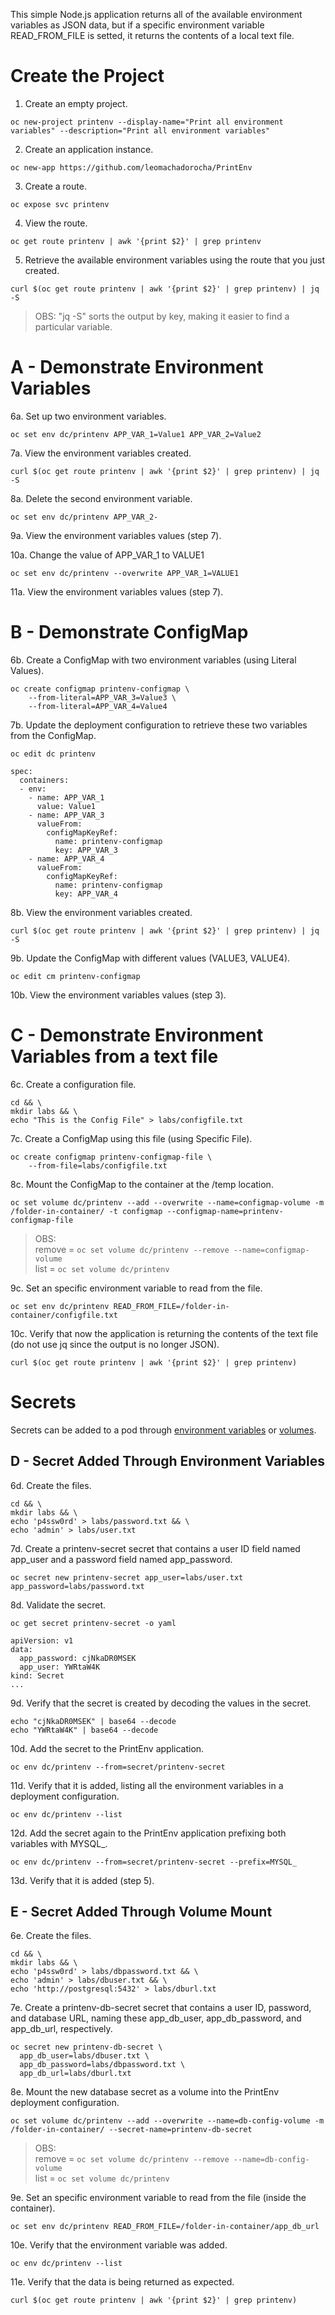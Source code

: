This simple Node.js application returns all of the available environment variables as JSON data, but if a specific environment variable READ_FROM_FILE is setted, it returns the contents of a local text file.

 
# Create the Project # 

1. Create an empty project.
```
oc new-project printenv --display-name="Print all environment variables" --description="Print all environment variables"
```

2. Create an application instance.
```
oc new-app https://github.com/leomachadorocha/PrintEnv
```

3. Create a route.
```
oc expose svc printenv
```

4. View the route.
```
oc get route printenv | awk '{print $2}' | grep printenv
```

5. Retrieve the available environment variables using the route that you just created.
```
curl $(oc get route printenv | awk '{print $2}' | grep printenv) | jq -S
```
> OBS: "jq -S" sorts the output by key, making it easier to find a particular variable.    
   
 
 
# A - Demonstrate Environment Variables #

6a. Set up two environment variables. 
```
oc set env dc/printenv APP_VAR_1=Value1 APP_VAR_2=Value2
```

7a. View the environment variables created. 
```
curl $(oc get route printenv | awk '{print $2}' | grep printenv) | jq -S
```

8a. Delete the second environment variable.
```
oc set env dc/printenv APP_VAR_2-
```

9a. View the environment variables values (step 7).
   
   
10a. Change the value of APP_VAR_1 to VALUE1
```
oc set env dc/printenv --overwrite APP_VAR_1=VALUE1
```
11a. View the environment variables values (step 7). 



# B - Demonstrate ConfigMap #

6b. Create a ConfigMap with two environment variables (using Literal Values).
```
oc create configmap printenv-configmap \
    --from-literal=APP_VAR_3=Value3 \
    --from-literal=APP_VAR_4=Value4
```

7b. Update the deployment configuration to retrieve these two variables from the ConfigMap.
```
oc edit dc printenv
```
```
spec:
  containers:
  - env:
    - name: APP_VAR_1
      value: Value1
    - name: APP_VAR_3
      valueFrom:
        configMapKeyRef:
          name: printenv-configmap
          key: APP_VAR_3
    - name: APP_VAR_4
      valueFrom:
        configMapKeyRef:
          name: printenv-configmap
          key: APP_VAR_4
```

8b. View the environment variables created. 
```
curl $(oc get route printenv | awk '{print $2}' | grep printenv) | jq -S
```

9b. Update the ConfigMap with different values (VALUE3, VALUE4).
```
oc edit cm printenv-configmap
```

10b. View the environment variables values (step 3). 



# C - Demonstrate Environment Variables from a text file #

6c. Create a configuration file.
```
cd && \
mkdir labs && \
echo "This is the Config File" > labs/configfile.txt
```

7c. Create a ConfigMap using this file (using Specific File).
```
oc create configmap printenv-configmap-file \
    --from-file=labs/configfile.txt
```

8c. Mount the ConfigMap to the container at the /temp location.
```
oc set volume dc/printenv --add --overwrite --name=configmap-volume -m /folder-in-container/ -t configmap --configmap-name=printenv-configmap-file
```
> OBS:   
remove = `oc set volume dc/printenv --remove --name=configmap-volume`    
list   = `oc set volume dc/printenv`   


9c. Set an specific environment variable to read from the file.
```
oc set env dc/printenv READ_FROM_FILE=/folder-in-container/configfile.txt
```

10c. Verify that now the application is returning the contents of the text file (do not use jq since the output is no longer JSON).
```
curl $(oc get route printenv | awk '{print $2}' | grep printenv)
```   
   
   
   
# Secrets #
Secrets can be added to a pod through [environment variables](https://github.com/leomachadorocha/PrintEnv/blob/master/README-LEO.md#d---secret-added-through-environment-variables) or [volumes](https://github.com/leomachadorocha/PrintEnv/blob/master/README-LEO.md#e---secret-added-through-volume-mount).

## D - Secret Added Through Environment Variables ##

6d. Create the files.
```
cd && \
mkdir labs && \
echo 'p4ssw0rd' > labs/password.txt && \
echo 'admin' > labs/user.txt
```

7d. Create a printenv-secret secret that contains a user ID field named app_user and a password field named app_password.
```
oc secret new printenv-secret app_user=labs/user.txt app_password=labs/password.txt
```

8d. Validate the secret.
```
oc get secret printenv-secret -o yaml
```
```
apiVersion: v1
data:
  app_password: cjNkaDR0MSEK
  app_user: YWRtaW4K
kind: Secret
...
```

9d. Verify that the secret is created by decoding the values in the secret.
```
echo "cjNkaDR0MSEK" | base64 --decode
echo "YWRtaW4K" | base64 --decode
```

10d. Add the secret to the PrintEnv application.
```
oc env dc/printenv --from=secret/printenv-secret
```

11d. Verify that it is added, listing all the environment variables in a deployment configuration.
```
oc env dc/printenv --list
```

12d. Add the secret again to the PrintEnv application prefixing both variables with MYSQL_.
```
oc env dc/printenv --from=secret/printenv-secret --prefix=MYSQL_
```

13d. Verify that it is added (step 5).



## E - Secret Added Through Volume Mount ##

6e. Create the files.
```
cd && \
mkdir labs && \
echo 'p4ssw0rd' > labs/dbpassword.txt && \
echo 'admin' > labs/dbuser.txt && \
echo 'http://postgresql:5432' > labs/dburl.txt
```

7e. Create a printenv-db-secret secret that contains a user ID, password, and database URL, naming these app_db_user, app_db_password, and app_db_url, respectively.
```
oc secret new printenv-db-secret \
  app_db_user=labs/dbuser.txt \
  app_db_password=labs/dbpassword.txt \
  app_db_url=labs/dburl.txt
```

8e. Mount the new database secret as a volume into the PrintEnv deployment configuration.
```
oc set volume dc/printenv --add --overwrite --name=db-config-volume -m /folder-in-container/ --secret-name=printenv-db-secret
```
> OBS:   
remove = `oc set volume dc/printenv --remove --name=db-config-volume`   
list   = `oc set volume dc/printenv`   
   
9e. Set an specific environment variable to read from the file (inside the container).
```
oc set env dc/printenv READ_FROM_FILE=/folder-in-container/app_db_url
```

10e. Verify that the environment variable was added.
```
oc env dc/printenv --list
```

11e. Verify that the data is being returned as expected.
```
curl $(oc get route printenv | awk '{print $2}' | grep printenv)
```
